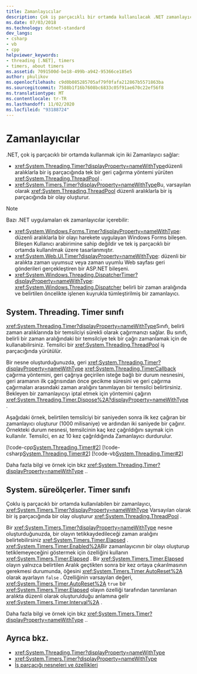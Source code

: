 ```yaml
---
title: Zamanlayıcılar
description: Çok iş parçacıklı bir ortamda kullanılacak .NET zamanlayıcıları hakkında bilgi edinin.
ms.date: 07/03/2018
ms.technology: dotnet-standard
dev_langs:
- csharp
- vb
- cpp
helpviewer_keywords:
- threading [.NET], timers
- timers, about timers
ms.assetid: 7091500d-be18-499b-a942-95366ce185e5
author: pkulikov
ms.openlocfilehash: c9d0b085285705af79f0fafa212867b5571863ba
ms.sourcegitcommit: 7588b1f16b7608bc6833c05f91ae670c22ef56f8
ms.translationtype: MT
ms.contentlocale: tr-TR
ms.lasthandoff: 11/02/2020
ms.locfileid: "93188724"
---
```

# <a name="timers"></a>Zamanlayıcılar

.NET, çok iş parçacıklı bir ortamda kullanmak için iki Zamanlayıcı sağlar:

- <xref:System.Threading.Timer?displayProperty=nameWithType>düzenli aralıklarla bir iş parçacığında tek bir geri çağırma yöntemi yürüten <xref:System.Threading.ThreadPool> .
- <xref:System.Timers.Timer?displayProperty=nameWithType>Bu, varsayılan olarak <xref:System.Threading.ThreadPool> düzenli aralıklarla bir iş parçacığında bir olay oluşturur.

> [!NOTE]
> Bazı .NET uygulamaları ek zamanlayıcılar içerebilir:
>
> - <xref:System.Windows.Forms.Timer?displayProperty=nameWithType>: düzenli aralıklarla bir olayı harekete uygulayan Windows Forms bileşen. Bileşen Kullanıcı arabirimine sahip değildir ve tek iş parçacıklı bir ortamda kullanılmak üzere tasarlanmıştır.  
> - <xref:System.Web.UI.Timer?displayProperty=nameWithType>: düzenli bir aralıkta zaman uyumsuz veya zaman uyumlu Web sayfası geri gönderileri gerçekleştiren bir ASP.NET bileşeni.
> - <xref:System.Windows.Threading.DispatcherTimer?displayProperty=nameWithType>: <xref:System.Windows.Threading.Dispatcher> belirli bir zaman aralığında ve belirtilen öncelikte işlenen kuyrukla tümleştirilmiş bir zamanlayıcı.

## <a name="the-systemthreadingtimer-class"></a>System. Threading. Timer sınıfı

<xref:System.Threading.Timer?displayProperty=nameWithType>Sınıfı, belirli zaman aralıklarında bir temsilciyi sürekli olarak çağırmanızı sağlar. Bu sınıfı, belirli bir zaman aralığındaki bir temsilciye tek bir çağrı zamanlamak için de kullanabilirsiniz. Temsilci bir <xref:System.Threading.ThreadPool> iş parçacığında yürütülür.

Bir nesne oluşturduğunuzda, geri <xref:System.Threading.Timer?displayProperty=nameWithType> <xref:System.Threading.TimerCallback> çağırma yöntemini, geri çağrıya geçirilen isteğe bağlı bir durum nesnesini, geri aramanın ilk çağrısından önce gecikme süresini ve geri çağırma çağırmaları arasındaki zaman aralığını tanımlayan bir temsilci belirtirsiniz. Bekleyen bir zamanlayıcıyı iptal etmek için yöntemini çağırın <xref:System.Threading.Timer.Dispose%2A?displayProperty=nameWithType> .

Aşağıdaki örnek, belirtilen temsilciyi bir saniyeden sonra ilk kez çağıran bir zamanlayıcı oluşturur (1000 milisaniye) ve ardından iki saniyede bir çağırır. Örnekteki durum nesnesi, temsilcinin kaç kez çağrıldığını saymak için kullanılır. Temsilci, en az 10 kez çağrıldığında Zamanlayıcı durdurulur.

[!code-cpp[System.Threading.Timer#2](../../../samples/snippets/cpp/VS_Snippets_CLR_System/system.Threading.Timer/CPP/source2.cpp#2)]
[!code-csharp[System.Threading.Timer#2](../../../samples/snippets/csharp/VS_Snippets_CLR_System/system.Threading.Timer/CS/source2.cs#2)]
[!code-vb[System.Threading.Timer#2](../../../samples/snippets/visualbasic/VS_Snippets_CLR_System/system.Threading.Timer/VB/source2.vb#2)]

Daha fazla bilgi ve örnek için bkz <xref:System.Threading.Timer?displayProperty=nameWithType> ..

## <a name="the-systemtimerstimer-class"></a>System. süreölçerler. Timer sınıfı

Çoklu iş parçacıklı bir ortamda kullanılabilen bir zamanlayıcı, <xref:System.Timers.Timer?displayProperty=nameWithType> Varsayılan olarak bir iş parçacığında bir olay oluşturur <xref:System.Threading.ThreadPool> .

Bir <xref:System.Timers.Timer?displayProperty=nameWithType> nesne oluşturduğunuzda, bir olayın tetikkaydedileceği zaman aralığını belirtebilirsiniz <xref:System.Timers.Timer.Elapsed> . <xref:System.Timers.Timer.Enabled%2A>Bir zamanlayıcının bir olayı oluşturup tetiklemeyeceğini göstermek için özelliğini kullanın <xref:System.Timers.Timer.Elapsed> . Bir <xref:System.Timers.Timer.Elapsed> olayın yalnızca belirtilen Aralık geçtikten sonra bir kez ortaya çıkarılmasının gerekmesi durumunda, öğesini <xref:System.Timers.Timer.AutoReset%2A> olarak ayarlayın `false` . Özelliğinin varsayılan değeri, <xref:System.Timers.Timer.AutoReset%2A> `true` bir <xref:System.Timers.Timer.Elapsed> olayın özelliği tarafından tanımlanan aralıkta düzenli olarak oluşturulduğu anlamına gelir <xref:System.Timers.Timer.Interval%2A> .

Daha fazla bilgi ve örnek için bkz <xref:System.Timers.Timer?displayProperty=nameWithType> ..
  
## <a name="see-also"></a>Ayrıca bkz.

- <xref:System.Threading.Timer?displayProperty=nameWithType>
- <xref:System.Timers.Timer?displayProperty=nameWithType>
- [İş parçacığı nesneleri ve özellikleri](threading-objects-and-features.md)
